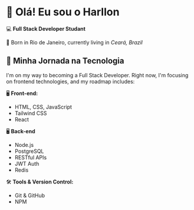 # 👋 Olá! Eu sou o Harllon  

💻 **Full Stack Developer Studant**

📍  Born in Rio de Janeiro, currently living in *Ceará, Brazil*

## 🚀 Minha Jornada na Tecnologia  
I'm on my way to becoming a Full Stack Developer. Right now, I'm focusing on frontend technologies, and my roadmap includes: 

🖥️ **Front-end:**  
- HTML, CSS, JavaScript  
- Tailwind CSS  
- React  

🖥️ **Back-end**  
- Node.js  
- PostgreSQL  
- RESTful APIs
- JWT Auth
- Redis 

🛠️ **Tools & Version Control:**  
- Git & GitHub  
- NPM

